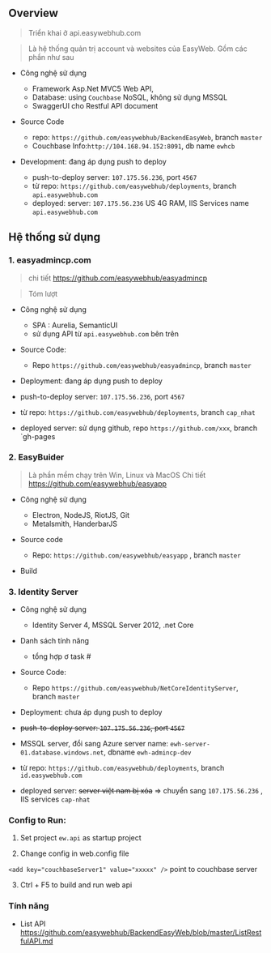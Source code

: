 
## Overview
>Triển khai ở api.easywebhub.com

> Là hệ thống quản trị account và websites của EasyWeb. Gồm các phần như sau

- Công nghệ sử dụng
   - Framework Asp.Net MVC5 Web API,  
   - Database: using ```Couchbase``` NoSQL, không sử dụng MSSQL
   - SwaggerUI cho Restful API document

- Source Code
   + repo: `https://github.com/easywebhub/BackendEasyWeb`,  branch `master`
   + Couchbase Info:`http://104.168.94.152:8091`, db name `ewhcb` 

- Development: đang áp dụng push to deploy
   + push-to-deploy server: `107.175.56.236`, port `4567`
   + từ repo: `https://github.com/easywebhub/deployments`, branch `api.easywebhub.com` 
   + deployed: server: `107.175.56.236` US 4G RAM, IIS Services name `api.easywebhub.com`
       
## Hệ thống sử dụng

### 1. easyadmincp.com
> chi tiết https://github.com/easywebhub/easyadmincp

> Tóm lượt

- Công nghệ sử dụng
  - SPA : Aurelia, SemanticUI
  - sử dụng API từ `api.easywebhub.com` bên trên

- Source Code:
  - Repo `https://github.com/easywebhub/easyadmincp`, branch `master`

- Deployment: đang áp dụng push to deploy
 - push-to-deploy server: `107.175.56.236`, port `4567`
 - từ repo: `https://github.com/easywebhub/deployments`, branch `cap_nhat`
 - deployed server: sử dụng github, repo `https://github.com/xxx`, branch `gh-pages

### 2. EasyBuider
> Là phần mềm chạy trên Win, Linux và MacOS
> Chi tiết https://github.com/easywebhub/easyapp

- Công nghệ sử dụng
  - Electron, NodeJS, RiotJS, Git
  - Metalsmith, HanderbarJS

- Source code
  - Repo: `https://github.com/easywebhub/easyapp` , branch `master`

- Build

### 3. Identity Server
- Công nghệ sử dụng
  - Identity Server 4, MSSQL Server 2012, .net Core

- Danh sách tính năng
  - tổng hợp ơ task #
  
- Source Code:
  - Repo `https://github.com/easywebhub/NetCoreIdentityServer`, branch `master`
  

- Deployment: chưa áp dụng push to deploy
 - ~~push-to-deploy server: `107.175.56.236`, port `4567`~~
 - MSSQL server,  đổi sang  Azure server name: `ewh-server-01.database.windows.net`, dbname `ewh-admincp-dev` 
 - từ repo: `https://github.com/easywebhub/deployments`, branch `id.easywebhub.com`
 - deployed server: ~~server việt nam bị xóa~~ => chuyển sang `107.175.56.236` , IIS services `cap-nhat`
 


 

   

### Config to Run:
1. Set project ```ew.api``` as startup project

2. Change config in web.config file

```<add key="couchbaseServer1" value="xxxxx" />``` point to couchbase server

3. Ctrl + F5 to build and run web api

### Tính năng
- List API https://github.com/easywebhub/BackendEasyWeb/blob/master/ListRestfulAPI.md
